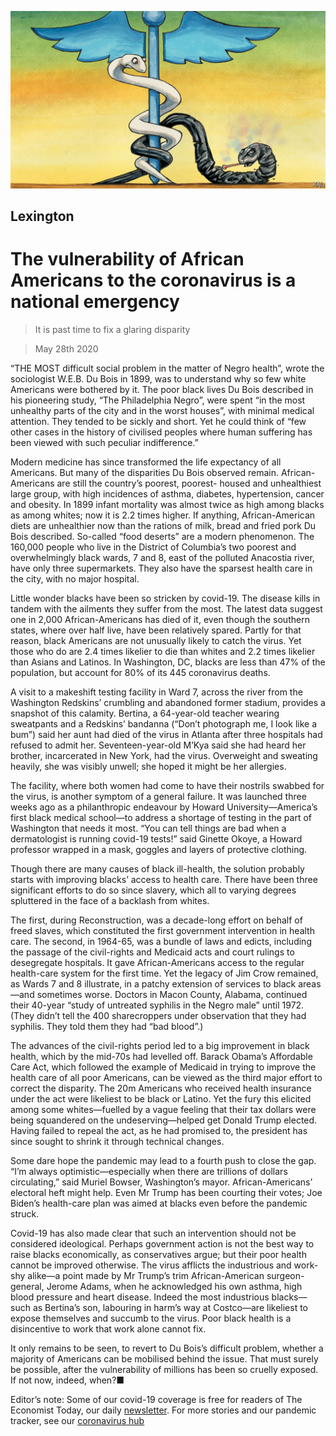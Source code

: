 ![](./images/20200530_USD000_0.jpg)

## Lexington

# The vulnerability of African Americans to the coronavirus is a national emergency

> It is past time to fix a glaring disparity

> May 28th 2020

“THE MOST difficult social problem in the matter of Negro health”, wrote the sociologist W.E.B. Du Bois in 1899, was to understand why so few white Americans were bothered by it. The poor black lives Du Bois described in his pioneering study, “The Philadelphia Negro”, were spent “in the most unhealthy parts of the city and in the worst houses”, with minimal medical attention. They tended to be sickly and short. Yet he could think of “few other cases in the history of civilised peoples where human suffering has been viewed with such peculiar indifference.”

Modern medicine has since transformed the life expectancy of all Americans. But many of the disparities Du Bois observed remain. African-Americans are still the country’s poorest, poorest- housed and unhealthiest large group, with high incidences of asthma, diabetes, hypertension, cancer and obesity. In 1899 infant mortality was almost twice as high among blacks as among whites; now it is 2.2 times higher. If anything, African-American diets are unhealthier now than the rations of milk, bread and fried pork Du Bois described. So-called “food deserts” are a modern phenomenon. The 160,000 people who live in the District of Columbia’s two poorest and overwhelmingly black wards, 7 and 8, east of the polluted Anacostia river, have only three supermarkets. They also have the sparsest health care in the city, with no major hospital.

Little wonder blacks have been so stricken by covid-19. The disease kills in tandem with the ailments they suffer from the most. The latest data suggest one in 2,000 African-Americans has died of it, even though the southern states, where over half live, have been relatively spared. Partly for that reason, black Americans are not unusually likely to catch the virus. Yet those who do are 2.4 times likelier to die than whites and 2.2 times likelier than Asians and Latinos. In Washington, DC, blacks are less than 47% of the population, but account for 80% of its 445 coronavirus deaths.

A visit to a makeshift testing facility in Ward 7, across the river from the Washington Redskins’ crumbling and abandoned former stadium, provides a snapshot of this calamity. Bertina, a 64-year-old teacher wearing sweatpants and a Redskins’ bandanna (“Don’t photograph me, I look like a bum”) said her aunt had died of the virus in Atlanta after three hospitals had refused to admit her. Seventeen-year-old M’Kya said she had heard her brother, incarcerated in New York, had the virus. Overweight and sweating heavily, she was visibly unwell; she hoped it might be her allergies.

The facility, where both women had come to have their nostrils swabbed for the virus, is another symptom of a general failure. It was launched three weeks ago as a philanthropic endeavour by Howard University—America’s first black medical school—to address a shortage of testing in the part of Washington that needs it most. “You can tell things are bad when a dermatologist is running covid-19 tests!” said Ginette Okoye, a Howard professor wrapped in a mask, goggles and layers of protective clothing.

Though there are many causes of black ill-health, the solution probably starts with improving blacks’ access to health care. There have been three significant efforts to do so since slavery, which all to varying degrees spluttered in the face of a backlash from whites.

The first, during Reconstruction, was a decade-long effort on behalf of freed slaves, which constituted the first government intervention in health care. The second, in 1964-65, was a bundle of laws and edicts, including the passage of the civil-rights and Medicaid acts and court rulings to desegregate hospitals. It gave African-Americans access to the regular health-care system for the first time. Yet the legacy of Jim Crow remained, as Wards 7 and 8 illustrate, in a patchy extension of services to black areas—and sometimes worse. Doctors in Macon County, Alabama, continued their 40-year “study of untreated syphilis in the Negro male” until 1972. (They didn’t tell the 400 sharecroppers under observation that they had syphilis. They told them they had “bad blood”.)

The advances of the civil-rights period led to a big improvement in black health, which by the mid-70s had levelled off. Barack Obama’s Affordable Care Act, which followed the example of Medicaid in trying to improve the health care of all poor Americans, can be viewed as the third major effort to correct the disparity. The 20m Americans who received health insurance under the act were likeliest to be black or Latino. Yet the fury this elicited among some whites—fuelled by a vague feeling that their tax dollars were being squandered on the undeserving—helped get Donald Trump elected. Having failed to repeal the act, as he had promised to, the president has since sought to shrink it through technical changes.

Some dare hope the pandemic may lead to a fourth push to close the gap. “I’m always optimistic—especially when there are trillions of dollars circulating,” said Muriel Bowser, Washington’s mayor. African-Americans’ electoral heft might help. Even Mr Trump has been courting their votes; Joe Biden’s health-care plan was aimed at blacks even before the pandemic struck.

Covid-19 has also made clear that such an intervention should not be considered ideological. Perhaps government action is not the best way to raise blacks economically, as conservatives argue; but their poor health cannot be improved otherwise. The virus afflicts the industrious and work-shy alike—a point made by Mr Trump’s trim African-American surgeon-general, Jerome Adams, when he acknowledged his own asthma, high blood pressure and heart disease. Indeed the most industrious blacks—such as Bertina’s son, labouring in harm’s way at Costco—are likeliest to expose themselves and succumb to the virus. Poor black health is a disincentive to work that work alone cannot fix.

It only remains to be seen, to revert to Du Bois’s difficult problem, whether a majority of Americans can be mobilised behind the issue. That must surely be possible, after the vulnerability of millions has been so cruelly exposed. If not now, indeed, when?■

Editor’s note: Some of our covid-19 coverage is free for readers of The Economist Today, our daily [newsletter](https://www.economist.com/https://my.economist.com/user#newsletter). For more stories and our pandemic tracker, see our [coronavirus hub](https://www.economist.com//news/2020/03/11/the-economists-coverage-of-the-coronavirus)